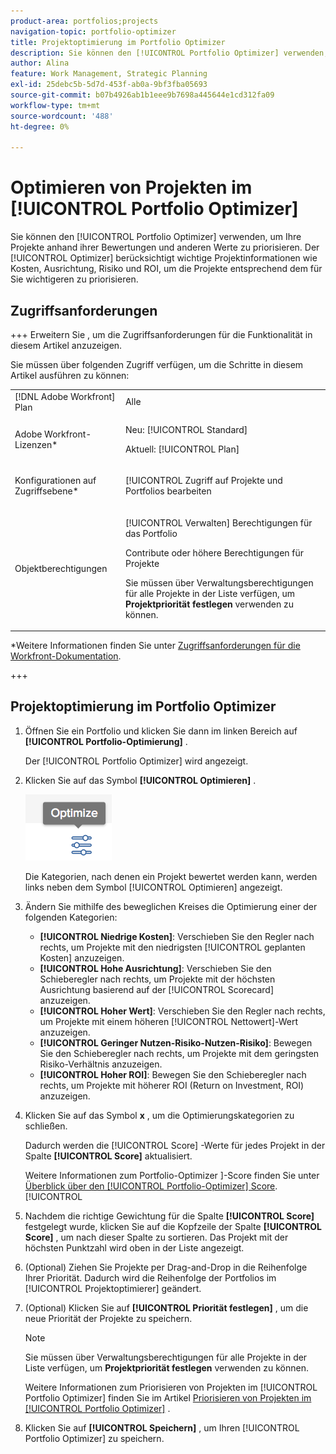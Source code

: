```yaml
---
product-area: portfolios;projects
navigation-topic: portfolio-optimizer
title: Projektoptimierung im Portfolio Optimizer
description: Sie können den [!UICONTROL Portfolio Optimizer] verwenden, um Ihre Projekte anhand ihrer Bewertungen und anderen Werte zu priorisieren. Der Optimizer berücksichtigt wichtige Projektinformationen wie Kosten, Ausrichtung, Risiko und ROI, um die Projekte entsprechend dem für Sie wichtigeren zu priorisieren.
author: Alina
feature: Work Management, Strategic Planning
exl-id: 25debc5b-5d7d-453f-ab0a-9bf3fba05693
source-git-commit: b07b4926ab1b1eee9b7698a445644e1cd312fa09
workflow-type: tm+mt
source-wordcount: '488'
ht-degree: 0%

---
```


# Optimieren von Projekten im [!UICONTROL Portfolio Optimizer]

Sie können den [!UICONTROL Portfolio Optimizer] verwenden, um Ihre Projekte anhand ihrer Bewertungen und anderen Werte zu priorisieren. Der [!UICONTROL Optimizer] berücksichtigt wichtige Projektinformationen wie Kosten, Ausrichtung, Risiko und ROI, um die Projekte entsprechend dem für Sie wichtigeren zu priorisieren.

## Zugriffsanforderungen

+++ Erweitern Sie , um die Zugriffsanforderungen für die Funktionalität in diesem Artikel anzuzeigen.

Sie müssen über folgenden Zugriff verfügen, um die Schritte in diesem Artikel ausführen zu können:

<table style="table-layout:auto"> 
 <col> 
 <col> 
 <tbody> 
  <tr> 
   <td role="rowheader">[!DNL Adobe Workfront] Plan</td> 
   <td> Alle</td> 
  </tr> 
  <tr> 
   <td role="rowheader">Adobe Workfront-Lizenzen*</td> 
   <td> <p>Neu: [!UICONTROL Standard] </p>
   <p>Aktuell: [!UICONTROL Plan] </p> </td> 
  </tr> 
  <tr> 
   <td role="rowheader">Konfigurationen auf Zugriffsebene*</td> 
   <td> <p>[!UICONTROL Zugriff auf Projekte und Portfolios bearbeiten</p> </td> 
  </tr> 
  <tr> 
   <td role="rowheader">Objektberechtigungen</td> 
   <td> <p>[!UICONTROL Verwalten] Berechtigungen für das Portfolio</p> <p>Contribute oder höhere Berechtigungen für Projekte</p> 
   <p>Sie müssen über Verwaltungsberechtigungen für alle Projekte in der Liste verfügen, um <b>Projektpriorität festlegen</b> verwenden zu können.</p>
    </td> 
  </tr> 
 </tbody> 
</table>

*Weitere Informationen finden Sie unter [Zugriffsanforderungen für die Workfront-Dokumentation](/help/quicksilver/administration-and-setup/add-users/access-levels-and-object-permissions/access-level-requirements-in-documentation.md).

+++

## Projektoptimierung im Portfolio Optimizer

1. Öffnen Sie ein Portfolio und klicken Sie dann im linken Bereich auf **[!UICONTROL Portfolio-Optimierung]** .

   Der [!UICONTROL Portfolio Optimizer] wird angezeigt.

1. Klicken Sie auf das Symbol **[!UICONTROL Optimieren]** .

   ![](assets/optimize-icon-portfolio-optimizer.png)

   Die Kategorien, nach denen ein Projekt bewertet werden kann, werden links neben dem Symbol [!UICONTROL Optimieren] angezeigt.

1. Ändern Sie mithilfe des beweglichen Kreises die Optimierung einer der folgenden Kategorien:

   * **[!UICONTROL Niedrige Kosten]**: Verschieben Sie den Regler nach rechts, um Projekte mit den niedrigsten [!UICONTROL geplanten Kosten] anzuzeigen.
   * **[!UICONTROL Hohe Ausrichtung]**: Verschieben Sie den Schieberegler nach rechts, um Projekte mit der höchsten Ausrichtung basierend auf der [!UICONTROL Scorecard] anzuzeigen.
   * **[!UICONTROL Hoher Wert]**: Verschieben Sie den Regler nach rechts, um Projekte mit einem höheren [!UICONTROL Nettowert]-Wert anzuzeigen.
   * **[!UICONTROL Geringer Nutzen-Risiko-Nutzen-Risiko]**: Bewegen Sie den Schieberegler nach rechts, um Projekte mit dem geringsten Risiko-Verhältnis anzuzeigen.
   * **[!UICONTROL Hoher ROI]**: Bewegen Sie den Schieberegler nach rechts, um Projekte mit höherer ROI (Return on Investment, ROI) anzuzeigen.

1. Klicken Sie auf das Symbol **x** , um die Optimierungskategorien zu schließen.

   Dadurch werden die [!UICONTROL Score] -Werte für jedes Projekt in der Spalte **[!UICONTROL Score]** aktualisiert.

   Weitere Informationen zum Portfolio-Optimizer ]-Score finden Sie unter [Überblick über den [!UICONTROL Portfolio-Optimizer] Score](../../../manage-work/portfolios/portfolio-optimizer/portfolio-optimizer-score.md).[!UICONTROL 

1. Nachdem die richtige Gewichtung für die Spalte **[!UICONTROL Score]** festgelegt wurde, klicken Sie auf die Kopfzeile der Spalte **[!UICONTROL Score]** , um nach dieser Spalte zu sortieren. Das Projekt mit der höchsten Punktzahl wird oben in der Liste angezeigt.

1. (Optional) Ziehen Sie Projekte per Drag-and-Drop in die Reihenfolge Ihrer Priorität.
Dadurch wird die Reihenfolge der Portfolios im [!UICONTROL Projektoptimierer] geändert.
1. (Optional) Klicken Sie auf **[!UICONTROL Priorität festlegen]** , um die neue Priorität der Projekte zu speichern.

   >[!NOTE]
   >
   >   Sie müssen über Verwaltungsberechtigungen für alle Projekte in der Liste verfügen, um **Projektpriorität festlegen** verwenden zu können.

   Weitere Informationen zum Priorisieren von Projekten im [!UICONTROL Portfolio Optimizer] finden Sie im Artikel [Priorisieren von Projekten im [!UICONTROL Portfolio Optimizer]](../../../manage-work/portfolios/portfolio-optimizer/prioritize-projects-in-portfolio-optimizer.md) .

1. Klicken Sie auf **[!UICONTROL Speichern]** , um Ihren [!UICONTROL Portfolio Optimizer] zu speichern.
